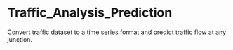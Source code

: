 # Traffic_Analysis_Prediction
Convert traffic dataset to a time series format and predict traffic flow at any junction.
